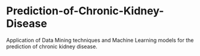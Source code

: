 # Prediction-of-Chronic-Kidney-Disease
Application of Data Mining techniques and Machine Learning models for the prediction of chronic kidney disease.
